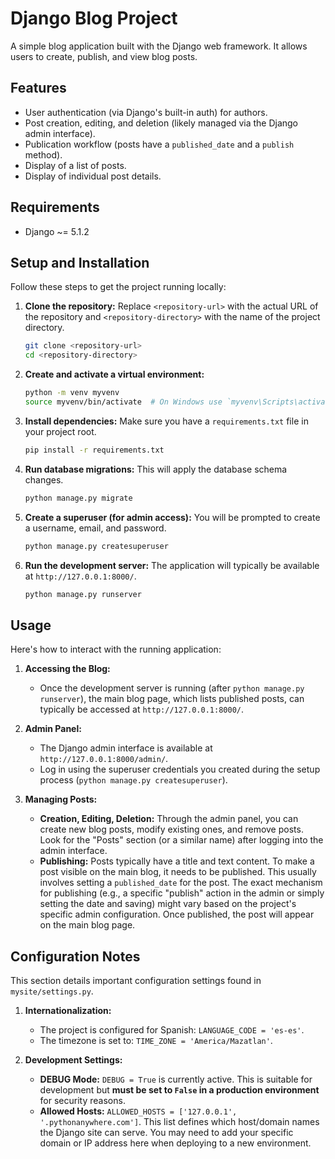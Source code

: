 # Django Blog Project

A simple blog application built with the Django web framework. It allows users to create, publish, and view blog posts.

## Features

- User authentication (via Django's built-in auth) for authors.
- Post creation, editing, and deletion (likely managed via the Django admin interface).
- Publication workflow (posts have a `published_date` and a `publish` method).
- Display of a list of posts.
- Display of individual post details.

## Requirements

- Django ~= 5.1.2

## Setup and Installation

Follow these steps to get the project running locally:

1.  **Clone the repository:**
    Replace `<repository-url>` with the actual URL of the repository and `<repository-directory>` with the name of the project directory.
    ```bash
    git clone <repository-url>
    cd <repository-directory>
    ```

2.  **Create and activate a virtual environment:**
    ```bash
    python -m venv myvenv
    source myvenv/bin/activate  # On Windows use `myvenv\Scripts\activate`
    ```

3.  **Install dependencies:**
    Make sure you have a `requirements.txt` file in your project root.
    ```bash
    pip install -r requirements.txt
    ```

4.  **Run database migrations:**
    This will apply the database schema changes.
    ```bash
    python manage.py migrate
    ```

5.  **Create a superuser (for admin access):**
    You will be prompted to create a username, email, and password.
    ```bash
    python manage.py createsuperuser
    ```

6.  **Run the development server:**
    The application will typically be available at `http://127.0.0.1:8000/`.
    ```bash
    python manage.py runserver
    ```

## Usage

Here's how to interact with the running application:

1.  **Accessing the Blog:**
    *   Once the development server is running (after `python manage.py runserver`), the main blog page, which lists published posts, can typically be accessed at `http://127.0.0.1:8000/`.

2.  **Admin Panel:**
    *   The Django admin interface is available at `http://127.0.0.1:8000/admin/`.
    *   Log in using the superuser credentials you created during the setup process (`python manage.py createsuperuser`).

3.  **Managing Posts:**
    *   **Creation, Editing, Deletion:** Through the admin panel, you can create new blog posts, modify existing ones, and remove posts. Look for the "Posts" section (or a similar name) after logging into the admin interface.
    *   **Publishing:** Posts typically have a title and text content. To make a post visible on the main blog, it needs to be published. This usually involves setting a `published_date` for the post. The exact mechanism for publishing (e.g., a specific "publish" action in the admin or simply setting the date and saving) might vary based on the project's specific admin configuration. Once published, the post will appear on the main blog page.

## Configuration Notes

This section details important configuration settings found in `mysite/settings.py`.

1.  **Internationalization:**
    *   The project is configured for Spanish: `LANGUAGE_CODE = 'es-es'`.
    *   The timezone is set to: `TIME_ZONE = 'America/Mazatlan'`.

2.  **Development Settings:**
    *   **DEBUG Mode:** `DEBUG = True` is currently active. This is suitable for development but **must be set to `False` in a production environment** for security reasons.
    *   **Allowed Hosts:** `ALLOWED_HOSTS = ['127.0.0.1', '.pythonanywhere.com']`. This list defines which host/domain names the Django site can serve. You may need to add your specific domain or IP address here when deploying to a new environment.
